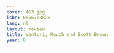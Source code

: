```yaml
---
cover: 463.jpg
isbn: 0856708828
lang: nl
layout: review
title: Venturi, Rauch and Scott Brown
year: 0
---
```

